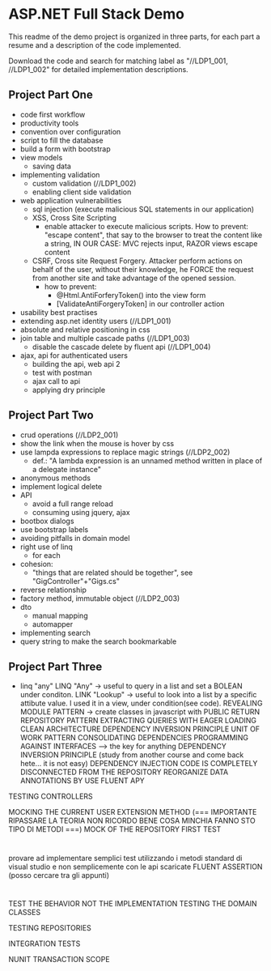 # ASP.NET Full Stack Demo

This readme of the demo project is organized in three parts, for each part a resume and a description of the code implemented.

Download the code and search for matching label as "//LDP1_001, //LDP1_002" for detailed implementation descriptions.

## Project Part One 
- code first workflow
- productivity tools
- convention over configuration
- script to fill the database
- build a form with bootstrap
- view models
  - saving data 
- implementing validation
  - custom validation (//LDP1_002)
  - enabling client side validation
- web application vulnerabilities
  - sql injection (execute malicious SQL statements in our application)
  - XSS, Cross Site Scripting
    - enable attacker to execute malicious scripts. How to prevent: "escape content", that say to the browser to treat the content like a string, IN OUR CASE: MVC rejects input, RAZOR views escape content
  - CSRF, Cross site Request Forgery. Attacker perform actions on behalf of the user, without their knowledge, he FORCE the request from another site and take advantage of the opened session.
    - how to prevent:
      - @Html.AntiForferyToken() into the view form
      - [ValidateAntiForgeryToken] in our controller action
- usability best practises
- extending asp.net identity users (//LDP1_001)
- absolute and relative positioning in css
- join table and multiple cascade paths (//LDP1_003)
  - disable the cascade delete by fluent api (//LDP1_004)
- ajax, api for authenticated users 
  - building the api, web api 2  
  - test with postman
  - ajax call to api
  - applying dry principle

## Project Part Two
- crud operations (//LDP2_001)
- show the link when the mouse is hover by css
- use lampda expressions to replace magic strings (//LDP2_002)
  - def.: "A lambda expression is an unnamed method written in place of a delegate instance"
- anonymous methods
- implement logical delete
- API
  - avoid a full range reload
  - consuming using jquery, ajax
- bootbox dialogs
- use bootstrap labels
- avoiding pitfalls in domain model
- right use of linq
  - for each
- cohesion: 
  - "things that are related should be together", see  "GigController"+"Gigs.cs"
- reverse relationship
- factory method, immutable object (//LDP2_003)
- dto
  - manual mapping
  - automapper
- implementing search
- query string to make the search bookmarkable

## Project Part Three

- linq "any"
LINQ "Any" -> useful to query in a list and set a BOLEAN under conditon.
LINK "Lookup" -> useful to look into a list by a specific attibute value. I used it in a view, under condition(see code).
REVEALING MODULE PATTERN -> create classes in javascript with PUBLIC RETURN
REPOSITORY PATTERN
EXTRACTING QUERIES WITH EAGER LOADING
CLEAN ARCHITECTURE
DEPENDENCY INVERSION PRINCIPLE
UNIT OF WORK PATTERN
CONSOLIDATING DEPENDENCIES
PROGRAMMING AGAINST INTERFACES --> the key for anything
DEPENDENCY INVERSION PRINCIPLE (study from another course and come back hete... it is not easy)
DEPENDENCY INJECTION
CODE IS COMPLETELY DISCONNECTED FROM THE REPOSITORY
REORGANIZE DATA ANNOTATIONS BY USE FLUENT APY

TESTING CONTROLLERS

MOCKING THE CURRENT USER
EXTENSION METHOD (=== IMPORTANTE RIPASSARE LA TEORIA NON RICORDO BENE COSA MINCHIA FANNO STO TIPO DI METODI ===)
MOCK OF THE REPOSITORY
FIRST TEST
#
provare ad implementare semplici test utilizzando i metodi standard di visual studio e non semplicemente con le api scaricate FLUENT ASSERTION (posso cercare tra gli appunti)

#
TEST THE BEHAVIOR NOT THE IMPLEMENTATION
TESTING THE DOMAIN CLASSES

TESTING REPOSITORIES

INTEGRATION TESTS

NUNIT
TRANSACTION SCOPE

  ```
